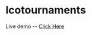 # lcotournaments

Live demo -- <a href="lcotournaments.netlify.app" target="_blank">Click Here </a>
